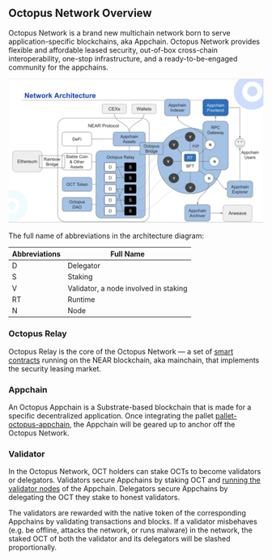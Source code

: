 ## Octopus Network Overview

Octopus Network is a brand new multichain network born to serve application-specific blockchains, aka Appchain. Octopus Network provides flexible and affordable leased security, out-of-box cross-chain interoperability, one-stop infrastructure, and a ready-to-be-engaged community for the appchains.

![Octopus Network Architecture](./Octopus_Architecture.png)

The full name of abbreviations in the architecture diagram:

| Abbreviations | Full Name  |
|------|------|
| D | Delegator |
| S | Staking |
| V | Validator, a node involved in staking |
| RT | Runtime |
| N | Node | 

### Octopus Relay

Octopus Relay is the core of the Octopus Network — a set of  [smart contracts](https://github.com/octopus-network/octopus-relay-contract) running on the NEAR blockchain, aka mainchain, that implements the security leasing market.

### Appchain

An Octopus Appchain is a Substrate-based blockchain that is made for a specific decentralized application. Once integrating the pallet [pallet-octopus-appchain](https://github.com/octopus-network/pallet-octopus-appchain), the Appchain will be geared up to anchor off the Octopus Network.

### Validator

In the Octopus Network, OCT holders can stake OCTs to become validators or delegators. Validators secure Appchains by staking OCT and [running the validator nodes](../maintain/validator-guide.md) of the Appchain. Delegators secure Appchains by delegating the OCT they stake to honest validators.

The validators are rewarded with the native token of the corresponding Appchains by validating transactions and blocks. If a validator misbehaves (e.g. be offline, attacks the network, or runs malware) in the network, the staked OCT of both the validator and its delegators will be slashed proportionally.
